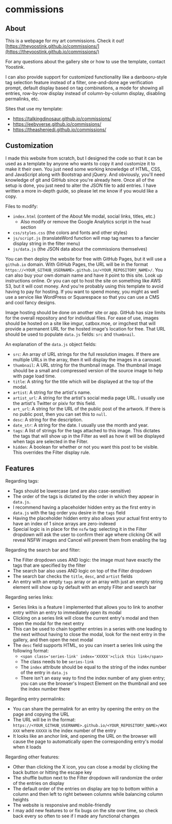 # commissions

## About

This is a webpage for my art commissions. Check it out! [https://theyoostink.github.io/commissions/](https://theyoostink.github.io/commissions/)

For any questions about the gallery site or how to use the template, contact Yoostink.

I can also provide support for customized functionality like a danbooru-style tag selection feature instead of a filter, one-and-done age verification prompt, default display based on tag combinations, a mode for showing all entries, row-by-row display instead of column-by-column display, disabling permalinks, etc.

Sites that use my template:
- https://talkingdinosaur.github.io/commissions/
- https://eebyverse.github.io/commissions/
- https://theashenjedi.github.io/commissions/

## Customization

I made this website from scratch, but I designed the code so that it can be used as a template by anyone who wants to copy it and customize it to make it their own. You just need some working knowledge of HTML, CSS, and JavaScript along with Bootstrap and jQuery. And obviously, you'll need knowledge of git and GitHub since you're already here. Once all of the setup is done, you just need to alter the JSON file to add entries. I have written a more in-depth guide, so please let me know if you would like a copy.

Files to modify:

- `index.html` (content of the About Me modal, social links, titles, etc.)
	- Also modify or remove the Google Analytics script in the `head` section
- `css/styles.css` (the colors and fonts and other styles)
- `js/script.js` (translateWord function will map tag names to a fancier display string in the filter menu)
- `js/data.js` (the JSON data about the commissions themselves)

You can then deploy the website for free with GitHub Pages, but it will use a `github.io` domain. With GitHub Pages, the URL will be in the format `https://<YOUR_GITHUB_USERNAME>.github.io/<YOUR_REPOSITORY_NAME>/`. You can also buy your own domain name and have it point to this site. Look up instructions online. Or you can opt to host the site on something like AWS S3, but it will cost money. And you're probably using this template to avoid having to pay for hosting. If you want to spend money, you might as well use a service like WordPress or Squarespace so that you can use a CMS and cool fancy designs.

Image hosting should be done on another site or app. GitHub has size limits for the overall repository and for individual files. For ease of use, images should be hosted on a site like imgur, catbox.moe, or imgchest that will provide a permanent URL for the hosted image's location for free. That URL should be used to populate `data.js` fields: `src` and `thumbnail`.

An explanation of the `data.js` object fields:

- `src`: An array of URL strings for the full resolution images. If there are multiple URLs in the array, then it will display the images in a carousel.
- `thumbnail`: A URL string for the thumbnail image. The thumbnail image should be a small and compressed version of the source image to help with page load time.
- `title`: A string for the title which will be displayed at the top of the modal.
- `artist`: A string for the artist's name.
- `artist_url`: A string for the artist's social media page URL. I usually use the artist's Twitter or pixiv for this field.
- `art_url`: A string for the URL of the public post of the artwork. If there is no public post, then you can set this to `null`.
- `desc`: A string for the description.
- `date_str`: A string for the date. I usually use the month and year.
- `tags`: A list of strings for the tags attached to this image. This dictates the tags that will show up in the Filter as well as how it will be displayed when tags are selected in the Filter.
- `hidden`: A boolean for whether or not you want this post to be visible. This overrides the Filter display rule.

## Features

Regarding tags:

- Tags should be lowercase (and are also case-sensitive)
- The order of the tags is dictated by the order in which they appear in `data.js`.
- I recommend having a placeholder hidden entry as the first entry in `data.js` with the tag order you desire in the `tags` field
- Having the placeholder hidden entry also allows your actual first entry to have an index of 1 since arrays are zero-indexed
- Special logic is in place for the `nsfw` tag: selecting it in the Filter dropdown will ask the user to confirm their age where clicking OK will reveal NSFW images and Cancel will prevent them from enabling the tag

Regarding the search bar and filter:

- The Filter dropdown uses AND logic: the image must have exactly the tags that are specified by the filter
- The search bar also uses AND logic on top of the Filter dropdown
- The search bar checks the `title`, `desc`, and `artist` fields
- An entry with an empty `tags` array or an array with just an empty string element will show up by default with an empty Filter and search bar

Regarding series links:

- Series links is a feature I implemented that allows you to link to another entry within an entry to immediately open its modal
- Clicking on a series link will close the current entry's modal and then open the modal for the next entry
- This can be used to chain together entries in a series with one leading to the next without having to close the modal, look for the next entry in the gallery, and then open the next modal
- The `desc` field supports HTML, so you can insert a series link using the following format:
	- `<span class='series-link' index='XXXXX'>click this link</span>`
	- The class needs to be `series-link`
	- The `index` attribute should be equal to the string of the index number of the entry in `data.js`
	- There isn't an easy way to find the index number of any given entry; you can use the browser's Inspect Element on the thumbnail and see the index number there

Regarding entry permalinks:

- You can share the permalink for an entry by opening the entry on the page and copying the URL
- The URL will be in the format: `https://<YOUR_GITHUB_USERNAME>.github.io/<YOUR_REPOSITORY_NAME>/#XXXXX` where `XXXXX` is the index number of the entry
- It looks like an anchor link, and opening the URL on the browser will cause the page to automatically open the corresponding entry's modal when it loads

Regarding other features:

- Other than clicking the X icon, you can close a modal by clicking the back button or hitting the escape key
- The shuffle button next to the Filter dropdown will randomize the order of the entries on display
- The default order of the entries on display are top to bottom within a column and then left to right between columns while balancing column heights
- The website is responsive and mobile-friendly
- I may add new features to or fix bugs on the site over time, so check back every so often to see if I made any functional changes